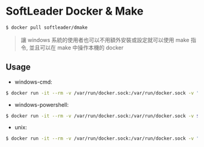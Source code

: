 # SoftLeader Docker & Make

```sh
$ docker pull softleader/dmake
```

> 讓 windows 系統的使用者也可以不用額外安裝或設定就可以使用 make 指令, 並且可以在 make 中操作本機的 docker

## Usage

- windows-cmd:

```sh
$ docker run -it --rm -v /var/run/docker.sock:/var/run/docker.sock -v "%cd%":/data softleader/dmake <target>
```

- windows-powershell:

```sh
$ docker run -it --rm -v /var/run/docker.sock:/var/run/docker.sock -v ${pwd}:/data softleader/dmake <target>
```

- unix:

```sh
$ docker run -it --rm -v /var/run/docker.sock:/var/run/docker.sock -v "$(pwd)":/data softleader/dmake <target>
```

